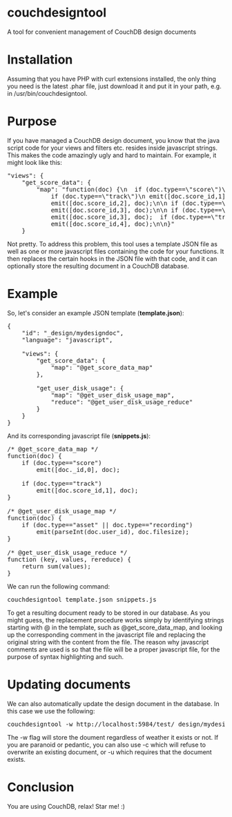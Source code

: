 couchdesigntool
===============

A tool for convenient management of CouchDB design documents

Installation
============

Assuming that you have PHP with curl extensions installed, the only thing you need is the latest 
.phar file, just download it and put it in your path, e.g. in /usr/bin/couchdesigntool. 

Purpose
=======

If you have managed a CouchDB design document, you know that the java script code for your views and filters etc. 
resides inside javascript strings. This makes the code amazingly ugly and hard to maintain.
For example, it might look like this:
<pre>
"views": {
    "get_score_data": {
        "map": "function(doc) {\n  if (doc.type==\"score\")\n    emit([doc._id,0], doc);\n\n 
            if (doc.type==\"track\")\n emit([doc.score_id,1], doc);\n\n  if (doc.type==\"recording\")\n
            emit([doc.score_id,2], doc);\n\n if (doc.type==\"trackasset\")\n 
            emit([doc.score_id,3], doc);\n\n if (doc.type==\"trackrecording\")\n 
            emit([doc.score_id,3], doc);  if (doc.type==\"trackeffect\")\n 
            emit([doc.score_id,4], doc);\n\n}"
    }
</pre>
Not pretty. To address this problem, this tool uses a template JSON file as well as one or more javascript files
containing the code for your functions. It then replaces the certain hooks in the JSON file with that code, and
it can optionally store the resulting document in a CouchDB database.

Example
=======

So, let's consider an example JSON template (<b>template.json</b>):
<pre>
{
	"id": "_design/mydesigndoc",
	"language": "javascript",

	"views": {
		"get_score_data": {
			"map": "@get_score_data_map"
		},

		"get_user_disk_usage": {
			"map": "@get_user_disk_usage_map",
			"reduce": "@get_user_disk_usage_reduce"
		}
	}
}
</pre>

And its corresponding javascript file (<b>snippets.js</b>):
<pre>
/* @get_score_data_map */
function(doc) {
	if (doc.type=="score")
		emit([doc._id,0], doc);

	if (doc.type=="track")
		emit([doc.score_id,1], doc);
}

/* @get_user_disk_usage_map */
function(doc) {
	if (doc.type=="asset" || doc.type=="recording")
		emit(parseInt(doc.user_id), doc.filesize);
}

/* @get_user_disk_usage_reduce */
function (key, values, rereduce) {
	return sum(values);
}
</pre>

We can run the following command:
<pre>
couchdesigntool template.json snippets.js
</pre>
To get a resulting document ready to be stored in our database. As you might guess, the replacement procedure
works simply by identifying strings starting with @ in the template, such as @get_score_data_map, and looking
up the corresponding comment in the javascript file and replacing the original string with the content from the file.
The reason why javascript comments are used is so that the file will be a proper javascript file, for the
purpose of syntax highlighting and such.

Updating documents
==================

We can also automatically update the design document in the database. In this case we use the following:
<pre>
couchdesigntool -w http://localhost:5984/test/_design/mydesigndoc template.json snippets.js
</pre>
The -w flag will store the doument regardless of weather it exists or not. If you are paranoid or pedantic,
you can also use -c which will refuse to overwrite an existing document, or -u which requires that the document
exists.

Conclusion
==========

You are using CouchDB, relax! Star me! :)
